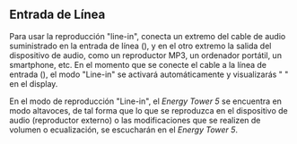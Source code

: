 ## Entrada de Línea

Para usar la reproducción "line-in", conecta un extremo del cable de audio suministrado en la entrada de línea (), y en el otro extremo la salida del dispositivo de audio, como un reproductor MP3, un ordenador portátil, un smartphone, etc. En el momento que se conecte el cable a la línea de entrada (), el modo "Line-in" se activará automáticamente y visualizarás " " en el display.

En el modo de reproducción "Line-in", el *Energy Tower 5* se encuentra en modo altavoces, de tal forma que lo que se reproduzca en el dispositivo de audio (reproductor externo) o las modificaciones que se realizen de volumen o ecualización, se escucharán en el *Energy Tower 5*.
